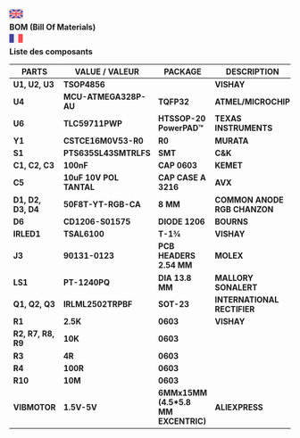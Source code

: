 ![GB](https://github.com/LaserBattle-fr/Laser-Battle/blob/master/Documentation/Images/united-kingdom.png)<br>
**BOM (Bill Of Materials)**<br>
![FR](https://github.com/LaserBattle-fr/Laser-Battle/blob/master/Documentation/Images/france.png)<br>
**Liste des composants**

| **PARTS**          | **VALUE / VALEUR**      | **PACKAGE**                          | **DESCRIPTION**              |
|--------------------|-------------------------|--------------------------------------|------------------------------|
| **U1, U2, U3**     | **TSOP4856**            |                                      | **VISHAY**                   |
| **U4**             | **MCU-ATMEGA328P-AU**   | **TQFP32**                           | **ATMEL/MICROCHIP**          |
| **U6**             | **TLC59711PWP**         | **HTSSOP-20 PowerPAD™**              | **TEXAS INSTRUMENTS**        |
| **Y1**             | **CSTCE16M0V53-R0**     | **R0**                               | **MURATA**                   |
| **S1**             | **PTS635SL43SMTRLFS**   | **SMT**                              | **C&K**                      |
| **C1, C2, C3**     | **100nF**               | **CAP 0603**                         | **KEMET**                    |
| **C5**             | **10uF 10V POL TANTAL** | **CAP CASE A 3216**                  | **AVX**                      |
| **D1, D2, D3, D4** | **50F8T-YT-RGB-CA**     | **8 MM**                             | **COMMON ANODE RGB CHANZON** |
| **D6**             | **CD1206-S01575**       | **DIODE 1206**                       | **BOURNS**                   |
| **IRLED1**         | **TSAL6100**            | **T-1¾**                             | **VISHAY**                   |
| **J3**             | **90131-0123**          | **PCB HEADERS 2.54 MM**              | **MOLEX**                    |
| **LS1**            | **PT-1240PQ**           | **DIA 13.8 MM**                      | **MALLORY SONALERT**         |
| **Q1, Q2, Q3**     | **IRLML2502TRPBF**      | **SOT-23**                           | **INTERNATIONAL RECTIFIER**  |
| **R1**             | **2.5K**                | **0603**                             | **VISHAY**                   |
| **R2, R7, R8, R9** | **10K**                 | **0603**                             |                              |
| **R3**             | **4R**                  | **0603**                             |                              |
| **R4**             | **100R**                | **0603**                             |                              |
| **R10**            | **10M**                 | **0603**                             |                              |
| **VIBMOTOR**       | **1.5V-5V**             | **6MMx15MM (4.5\*5.8 MM EXCENTRIC)** | **ALIEXPRESS**               |



